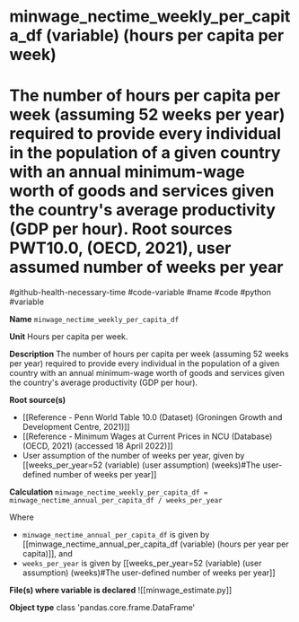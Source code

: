 # minwage_nectime_weekly_per_capita_df (variable) (hours per capita per week)
# The number of hours per capita per week (assuming 52 weeks per year) required to provide every individual in the population of a given country with an annual minimum-wage worth of goods and services given the country's average productivity (GDP per hour). Root sources PWT10.0, (OECD, 2021), user assumed number of weeks per year
#github-health-necessary-time
#code-variable #name #code #python #variable

**Name**
`minwage_nectime_weekly_per_capita_df`

**Unit**
Hours per capita per week.

**Description**
The number of hours per capita per week (assuming 52 weeks per year) required to provide every individual in the population of a given country with an annual minimum-wage worth of goods and services given the country's average productivity (GDP per hour).

**Root source(s)**
- [[Reference - Penn World Table 10.0 (Dataset) (Groningen Growth and Development Centre, 2021)]]
- [[Reference - Minimum Wages at Current Prices in NCU (Database) (OECD, 2021) (accessed 18 April 2022)]]
- User assumption of the number of weeks per year, given by [[weeks_per_year=52 (variable) (user assumption) (weeks)#The user-defined number of weeks per year]]

**Calculation**
`minwage_nectime_weekly_per_capita_df = minwage_nectime_annual_per_capita_df / weeks_per_year`

Where
- `minwage_nectime_annual_per_capita_df` is given by [[minwage_nectime_annual_per_capita_df (variable) (hours per year per capita)]], and
- `weeks_per_year` is given by [[weeks_per_year=52 (variable) (user assumption) (weeks)#The user-defined number of weeks per year]]

**File(s) where variable is declared**
![[minwage_estimate.py]]

**Object type**
class 'pandas.core.frame.DataFrame'

